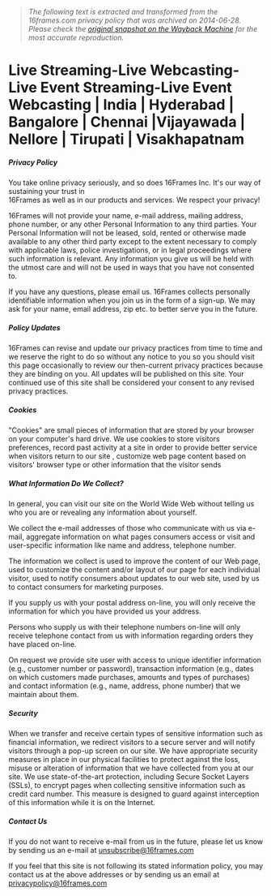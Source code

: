 > *The following text is extracted and transformed from the 16frames.com privacy policy that was archived on 2014-06-28. Please check the [original snapshot on the Wayback Machine](https://web.archive.org/web/20140628173734id_/http%3A//www.16frames.com/PrivacyPolicy1.aspx) for the most accurate reproduction.*

# Live Streaming-Live Webcasting-Live Event Streaming-Live Event Webcasting | India | Hyderabad | Bangalore | Chennai |Vijayawada | Nellore | Tirupati | Visakhapatnam

##### Privacy Policy

You take online privacy seriously, and so does 16Frames Inc. It's our way of sustaining your trust in  
16Frames as well as in our products and services. We respect your privacy!

16Frames will not provide your name, e-mail address, mailing address, phone number, or any other Personal Information to any third parties. Your Personal Information will not be leased, sold, rented or otherwise made available to any other third party except to the extent necessary to comply with applicable laws, police investigations, or in legal proceedings where such information is relevant. Any information you give us will be held with the utmost care and will not be used in ways that you have not consented to.

If you have any questions, please email us. 16Frames collects personally identifiable information when you join us in the form of a sign-up. We may ask for your name, email address, zip etc. to better serve you in the future. 

##### Policy Updates

16Frames can revise and update our privacy practices from time to time and we reserve the right to do so without any notice to you so you should visit this page occasionally to review our then-current privacy practices because they are binding on you. All updates will be published on this site. Your continued use of this site shall be considered your consent to any revised privacy practices.

##### Cookies

"Cookies" are small pieces of information that are stored by your browser on your computer's hard drive. We use cookies to store visitors preferences, record past activity at a site in order to provide better service when visitors return to our site , customize web page content based on visitors' browser type or other information that the visitor sends 

##### What Information Do We Collect?

In general, you can visit our site on the World Wide Web without telling us who you are or revealing any information about yourself.

We collect the e-mail addresses of those who communicate with us via e-mail, aggregate information on what pages consumers access or visit and user-specific information like name and address, telephone number.

The information we collect is used to improve the content of our Web page, used to customize the content and/or layout of our page for each individual visitor, used to notify consumers about updates to our web site, used by us to contact consumers for marketing purposes.

If you supply us with your postal address on-line, you will only receive the information for which you have provided us your address.

Persons who supply us with their telephone numbers on-line will only receive telephone contact from us with information regarding orders they have placed on-line.

On request we provide site user with access to unique identifier information (e.g., customer number or password), transaction information (e.g., dates on which customers made purchases, amounts and types of purchases) and contact information (e.g., name, address, phone number) that we maintain about them. 

##### Security

When we transfer and receive certain types of sensitive information such as financial information, we redirect visitors to a secure server and will notify visitors through a pop-up screen on our site. We have appropriate security measures in place in our physical facilities to protect against the loss, misuse or alteration of information that we have collected from you at our site. We use state-of-the-art protection, including Secure Socket Layers (SSLs), to encrypt pages when collecting sensitive information such as credit card number. This measure is designed to guard against interception of this information while it is on the Internet. 

##### Contact Us

If you do not want to receive e-mail from us in the future, please let us know by sending us an e-mail at [ unsubscribe@16frames.com](mailto:unsubscribe@16frames.com)

If you feel that this site is not following its stated information policy, you may contact us at the above addresses or by sending us an email at [ privacypolicy@16frames.com](mailto:privacypolicy@16frames.com)

